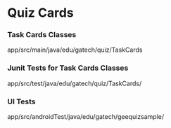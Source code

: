 # Quiz Cards

### Task Cards Classes
app/src/main/java/edu/gatech/quiz/TaskCards

### Junit Tests for Task Cards Classes
app/src/test/java/edu/gatech/quiz/TaskCards/

### UI Tests
app/src/androidTest/java/edu/gatech/geequizsample/
